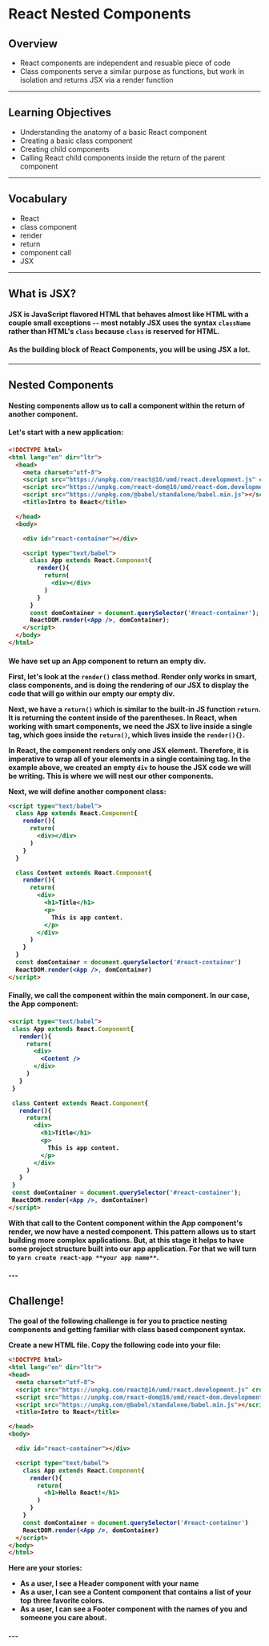 # React Nested Components

## Overview
* React components are independent and resuable piece of code
* Class components serve a similar purpose as functions, but work in isolation and returns JSX via a render function 
---
## Learning Objectives
* Understanding the anatomy of a basic React component
* Creating a basic class component
* Creating child components 
* Calling React child components inside the return of the parent component
---


## Vocabulary 
* React
* class component
* render
* return
* component call
* JSX
---

## What is JSX?
<h4>JSX is JavaScript flavored HTML that behaves almost like HTML with a couple small exceptions -- most notably JSX uses the syntax <code>className</code> rather than HTML's <code>class</code> because <code>class</code> is reserved for HTML. <br /><h4>

<h4>As the building block of React Components, you will be using JSX a lot. <h4>

---
## Nested Components
<h4>Nesting components allow us to call a component within the return of another component.<h4> 
<h4>Let's start with a new application: <h4>

```html
<!DOCTYPE html>
<html lang="en" dir="ltr">
  <head>
    <meta charset="utf-8">
    <script src="https://unpkg.com/react@16/umd/react.development.js" crossorigin></script>
    <script src="https://unpkg.com/react-dom@16/umd/react-dom.development.js" crossorigin></script>
    <script src="https://unpkg.com/@babel/standalone/babel.min.js"></script>
    <title>Intro to React</title>

  </head>
  <body>

    <div id="react-container"></div>

    <script type="text/babel">
      class App extends React.Component{
        render(){
          return(
            <div></div>
          )
        }
      }
      const domContainer = document.querySelector('#react-container');
      ReactDOM.render(<App />, domContainer);
    </script>
  </body>
</html>
```

<h4>
We have set up an App component to return an empty div. 

First, let's look at the ```render()``` class method. Render only works in smart, class components, and is doing the rendering of our JSX to display the code that will go within our empty our empty div. 

Next, we have a ```return()``` which is similar to the built-in JS function ```return```. It is returning the content inside of the parentheses. In React, when working with smart components, we need the JSX to live inside a single tag, which goes inside the ```return()```, which lives inside the ```render(){}```.

In React, the component renders only one JSX element. Therefore, it is imperative to wrap all of your elements in a single containing tag. In the example above, we created an empty ```div``` to house the JSX code we will be writing. This is where we will nest our other components. 

Next, we will define another component class: 

```html
<script type="text/babel">
  class App extends React.Component{
    render(){
      return(
        <div></div>
      )
    }
  }

  class Content extends React.Component{
    render(){
      return(
        <div>
          <h1>Title</h1>
          <p>
            This is app content.
          </p>
        </div>
      )
    }
  }
  const domContainer = document.querySelector('#react-container')
  ReactDOM.render(<App />, domContainer)
</script>
```

<h4>Finally, we call the component within the main component. In our case, the App component: <h4>

```html
<script type="text/babel">
 class App extends React.Component{
   render(){
     return(
       <div>
         <Content />
       </div>
     )
   }
 }

 class Content extends React.Component{
   render(){
     return(
       <div>
         <h1>Title</h1>
         <p>
           This is app content.
         </p>
       </div>
     )
   }
 }
 const domContainer = document.querySelector('#react-container');
 ReactDOM.render(<App />, domContainer)
</script>
```

With that call to the Content component within the App component's render, we now have a nested component. This pattern allows us to start building more complex applications. But, at this stage it helps to have some project structure built into our app application. For that we will turn to  ```yarn create react-app **your app name**```. 


<h4>
---

## Challenge!
<h4>The goal of the following challenge is for you to practice nesting components and getting familiar with class based component syntax. 

Create a new HTML file. Copy the following code into your file:

```html
<!DOCTYPE html>
<html lang="en" dir="ltr">
<head>
  <meta charset="utf-8">
  <script src="https://unpkg.com/react@16/umd/react.development.js" crossorigin></script>
  <script src="https://unpkg.com/react-dom@16/umd/react-dom.development.js" crossorigin></script>
  <script src="https://unpkg.com/@babel/standalone/babel.min.js"></script>
  <title>Intro to React</title>

</head>
<body>

  <div id="react-container"></div>

  <script type="text/babel">
    class App extends React.Component{
      render(){
        return(
          <h1>Hello React!</h1>
        )
      }
    }
    const domContainer = document.querySelector('#react-container')
    ReactDOM.render(<App />, domContainer)
  </script>
</body>
</html>
```

Here are your stories:
* As a user, I see a Header component with your name 
* As a user, I can see a Content component that contains a list of your top three favorite colors.
* As a user, I can see a Footer component with the names of you and someone you care about.
<h4>
---




